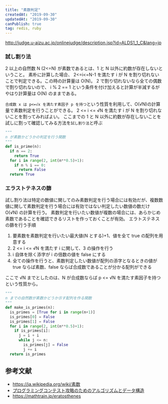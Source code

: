 ```yaml
---
title: "素数判定"
createdAt: "2019-09-30"
updatedAt: "2019-09-30"
canPublish: true
tag: redis, ruby
---
```


http://judge.u-aizu.ac.jp/onlinejudge/description.jsp?id=ALDS1_1_C&lang=jp

### 試し割り法

2 以上の自然数 N (2<=N) が素数であるとは、1 と N 以外に約数が存在しないということ。
素朴に計算した場合、 2<=i<=N-1 を満たす i が N を割り切れないことで判定できる。この時の計算量は O(N)。
2 で割り切れないなら全ての偶数で割り切れないので、 i % 2 == 1 という条件を付け加えると計算が半減するがやはり計算量は O(N) のままである。

`合成数 x は p<=√x を満たす素因子 p を持つ`という性質を利用して、O(√N)の計算量で素数判定を行うことができる。
2 <= i <= √N を満たす i が N を割り切れないことを割ってみればよい。
ここまでの 1 と N 以外に約数が存在しないことを試しに割って確認してみる方法を`試し割り法`と呼ぶ

```python
"""
n が素数かどうかの判定を行う関数
"""
def is_prime(n):
  if n == 2:
    return True
  for i in range(2, int(n**0.5)+1):
    if n % i == 0:
      return False
  return True
```

### エラストテネスの篩

試し割り法は特定の数値に関してのみ素数判定を行う場合には有効だが、複数数値に関して素数判定を行う場合には有効ではない判定したい数値の数だけ O(√N) の計算を行う。
素数判定を行いたい数値が複数の場合には、あらかじめ素数であることを確認できるリストを作っておくことが有効。
エラトステネスの篩を行う手順

1. 要素数を素数判定を行いたい最大値(N とする)+1、値を全て true の配列を用意する
2. 2 <= i <= √N を満たす i に関して、3 の操作を行う
3. i 自体を除く添字が i の倍数の値を false にする
4. 全ての操作を行うと、素数判定したい数値が配列の添字となるときの値が true ならば素数、false ならば合成数であることが分かる配列ができる

ここで √N までとしたのは、N が合成数ならば p <= √N を満たす素因子を持つという性質から。

```python
"""
n までの自然数が素数かどうか示す配列を作る関数
"""
def make_is_primes(n):
  is_primes = [True for i in range(n+1)]
  is_primes[0] = False
  is_primes[1] = False
  for i in range(2, int(n**0.5)+1):
    if is_primes[i]:
      j = i + i
      while j <= n:
        is_primes[j] = False
        j += i
  return is_primes
```

## 参考文献

- https://ja.wikipedia.org/wiki/素数
- [プログラミングコンテスト攻略のためのアルゴリズムとデータ構造](https://www.amazon.co.jp/dp/B00U5MVXZO/ref=as_li_ss_tl?_encoding=UTF8&btkr=1&linkCode=sl1&tag=nekootoko304-22&linkId=64095822228365e78343aa7bb6e060da&language=ja_JP)
- https://mathtrain.jp/eratosthenes
